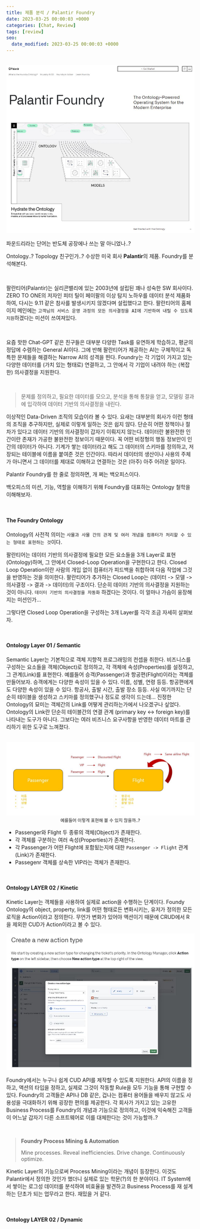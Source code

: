 ```yaml
---
title: 제품 분석 / Palantir Foundry
date: 2023-03-25 00:00:03 +0000
categories: [Chat, Review]
tags: [review]
seo:
  date_modified: 2023-03-25 00:00:03 +0000
---
```


<br>

<img src="/assets/img/chat/palantirfoundry/palantirfoundry1.jpg">

파운드리라는 단어는 반도체 공장에나 쓰는 말 아니었나..?  

Ontology..? Topology 친구인가..? 수상한 미국 회사 <b>Palantir</b>의 제품. Foundry를 분석해본다.  

<br>

팔란티어(Palantir)는 실리콘밸리에 있는 2003년에 설립된 꽤나 성숙한 SW 회사이다. ZERO TO ONE의 저자인 피터 틸이 페이팔의 이상 탐지 노하우를 데이터 분석 제품화하여, 다시는 9.11 같은 참사를 발생시키지 않겠다며 설립했다고 한다. 팔란티어의 홈페이지 메인에는 `고객님의 서비스 운영 과정의 모든 의사결정을 AI에 기반하여 내릴 수 있도록 지원`하겠다는 미션이 쓰여져있다.  

<br>

요즘 핫한 Chat-GPT 같은 친구들은 대부분 다양한 Task를 유연하게 학습하고, 평균의 정답에 수렴하는 General AI이다. 그에 반해 팔란티어가 제공하는 AI는 구체적이고 독특한 문제들을 해결하는 Narrow AI의 성격을 띈다. Foundry는 각 기업이 가지고 있는 다양한 데이터를 (가치 있는 형태로) 연결하고, 그 안에서 각 기업이 내려야 하는 (복잡한) 의사결정을 지원한다.  

<br>

> 문제를 정의하고, 필요한 데이터를 모으고, 분석을 통해 통찰을 얻고, 모델링 결과에 입각하여 데이터 기반의 의사결정을 내린다.  

이상적인 Data-Driven 조직의 모습이라 볼 수 있다. 요새는 대부분의 회사가 이런 형태의 조직을 추구하지만, 실제로 이렇게 일하는 것은 쉽지 않다. 단순히 어떤 정책이나 절차가 있다고 데이터 기반의 의사결정이 갑자기 이뤄지지 않는다. 데이터란 불완전한 인간이란 존재가 가공한 불완전한 정보이기 때문이다. 꼭 어떤 비정형의 행동 정보만이 인간의 데이터가 아니다. 기계가 쌓는 데이터라고 해도 그 데이터의 스키마를 정의하고, 저장되는 테이블에 이름을 붙여준 것은 인간이다. 따라서 데이터의 생산이나 사용의 주체가 아니면서 그 데이터를 제대로 이해하고 연결하는 것은 (아주) 아주 어려운 일이다.  

Palantir Foundry를 한 줄로 정의하면, 개 쩌는 백오피스이다.  

백오피스의 미션, 기능, 역할을 이해하기 위해 Foundry를 대표하는 Ontology 철학을 이해해보자.  

<br>

#### The Foundry Ontology  

Ontology의 사전적 의미는 `사물과 사물 간의 관계 및 여러 개념을 컴퓨터가 처리할 수 있는 형태로 표현하는 것`이다.  

팔란티어는 데이터 기반의 의사결정에 필요한 모든 요소들을 3개 Layer로 표현(Ontology)하며, 그 안에서 Closed-Loop Operation을 구현한다고 한다. Closed Loop Operation이란 사람의 개입 없이 컴퓨터가 피드백을 취합하여 다음 작업에 그것을 반영하는 것을 의미한다. 팔란티어가 추가하는 Closed Loop는 (데이터 -> 모델 -> 의사결정 -> 결과 -> 데이터)의 구조이다. 단순히 데이터 기반의 의사결정을 지원하는 것이 아니다. `데이터 기반의 의사결정을 자동화` 하겠다는 것이다. 이 얼마나 가슴이 웅장해지는 미션인가...  

그렇다면 Closed Loop Operation을 구성하는 3개 Layer를 각각 조금 자세히 살펴보자.  

<br>

#### Ontology Layer 01 / Semantic  

Semantic Layer는 기본적으로 객체 지향적 프로그래밍의 컨셉을 취한다. 비즈니스를 구성하는 요소들을 객체(Object)로 정의하고, 각 객체에 속성(Properties)를 설정하고, 그 관계(Link)를 표현한다. 예를들어 승객(Passenger)과 항공편(Flight)이라는 객체를 만들어보자. 승객에게는 다양한 속성이 있을 수 있다. 이름, 성별, 연령 등등. 항공편에게도 다양한 속성이 있을 수 있다. 항공사, 출발 시간, 출발 장소 등등.   사실 여기까지는 단순히 테이블을 생성하고 스키마를 정의했구나 정도로 생각이 드는데... 진정한 Ontology의 묘미는 객체간의 Link를 어떻게 관리하는가에서 나오겠구나 싶었다. Ontology의 Link란 단순히 테이블간의 연결 관계 (primary key <-> foreign key)를 나타내는 도구가 아니다. 그보다는 여러 비즈니스 요구사항을 반영한 데이터 마트를 관리하기 위한 도구로 느껴졌다.  

<br>

 <img src="/assets/img/chat/palantirfoundry/palantirfoundry2.jpg">

<center><small>예를들어 이렇게 표현해 볼 수 있지 않을까..?</small></center>

- Passenger와 Flight 두 종류의 객체(Object)가 존재한다.  
- 각 객체를 구분하는 여러 속성(Properties)가 존재한다.  
- 각 Passenger가 어떤 Flight에 포함됬는지에 대한 `Passenger -> Flight` 관계(Link)가 존재한다.  
- Passegenr 객체를 상속한 VIP라는 객체가 존재한다.  

<br>

#### Ontology LAYER 02 / Kinetic  

Kinetic Layer는 객체들을 사용하여 실제로 action을 수행하는 단계이다. Foundy Ontology의 object, property, link를 어떤 형태로든 변화시키는, 유저가 정의한 모든 로직을 Action이라고 정의한다. 무언가 변화가 있어야 액션이기 때문에 CRUD에서 R을 제외한 CUD가 Action이라고 볼 수 있다. 

<img src="/assets/img/chat/palantirfoundry/palantirfoundry3.jpg">

Foundry에서는 누구나 쉽게 CUD API를 제작할 수 있도록 지원한다. API의 이름을 정하고, 액션의 타입을 정하고, 실제로 그것이 작동할 Rule을 모두 기능을 통해 구현할 수 있다. Foundry의 고객들은 API나 DB 같은, 겁나는 컴퓨터 용어들을 배우지 않고도 사용성을 극대화하기 위해 굉장한 편의를 제공한다. 각 회사가 가지고 있는 고유한 Business Process를 Foundry의 개념과 기능으로 정의하고, 이것에 익숙해진 고객들이 어느날 갑자기 다른 소프트웨어로 이를 대체한다는 것이 가능할까..?  

<br>

>  <b>Foundry Process Mining & Automation</b>  
>
> Mine processes. Reveal inefficiencies. Drive change. Continuously optimize.  

Kinetic Layer의 기능으로써 Process Mining이라는 개념이 등장한다. 이것도 Palantir에서 정의한 것인가 했더니 실제로 있는 학문(?)의 한 분야이다. IT System에서 쌓이는 로그성 데이터를 분석하여 비효율을 발견하고 Business Process를 재 설계하는 단초가 되는 업무라고 한다. 재밌을 거 같다.  

<br>

#### Ontology LAYER 02 / Dynamic  





